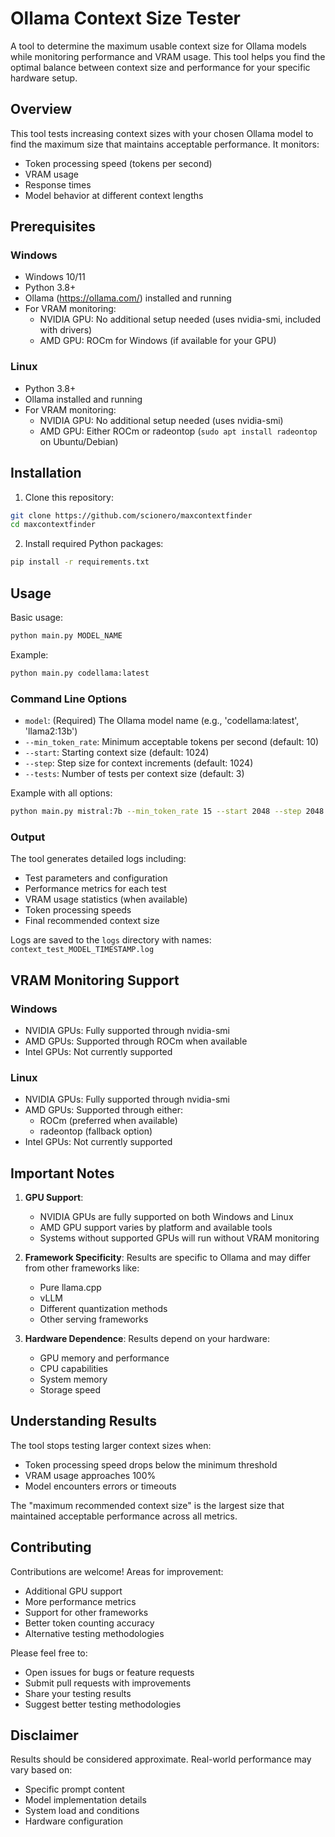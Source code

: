 # Ollama Context Size Tester

A tool to determine the maximum usable context size for Ollama models while monitoring performance and VRAM usage. This tool helps you find the optimal balance between context size and performance for your specific hardware setup.

## Overview

This tool tests increasing context sizes with your chosen Ollama model to find the maximum size that maintains acceptable performance. It monitors:
- Token processing speed (tokens per second)
- VRAM usage
- Response times
- Model behavior at different context lengths

## Prerequisites

### Windows
- Windows 10/11
- Python 3.8+
- Ollama (https://ollama.com/) installed and running
- For VRAM monitoring:
  - NVIDIA GPU: No additional setup needed (uses nvidia-smi, included with drivers)
  - AMD GPU: ROCm for Windows (if available for your GPU)

### Linux
- Python 3.8+
- Ollama installed and running
- For VRAM monitoring:
  - NVIDIA GPU: No additional setup needed (uses nvidia-smi)
  - AMD GPU: Either ROCm or radeontop (`sudo apt install radeontop` on Ubuntu/Debian)

## Installation

1. Clone this repository:
```bash
git clone https://github.com/scionero/maxcontextfinder
cd maxcontextfinder
```

2. Install required Python packages:
```bash
pip install -r requirements.txt
```

## Usage

Basic usage:
```bash
python main.py MODEL_NAME
```

Example:
```bash
python main.py codellama:latest
```

### Command Line Options

- `model`: (Required) The Ollama model name (e.g., 'codellama:latest', 'llama2:13b')
- `--min_token_rate`: Minimum acceptable tokens per second (default: 10)
- `--start`: Starting context size (default: 1024)
- `--step`: Step size for context increments (default: 1024)
- `--tests`: Number of tests per context size (default: 3)

Example with all options:
```bash
python main.py mistral:7b --min_token_rate 15 --start 2048 --step 2048 --tests 5
```

### Output

The tool generates detailed logs including:
- Test parameters and configuration
- Performance metrics for each test
- VRAM usage statistics (when available)
- Token processing speeds
- Final recommended context size

Logs are saved to the `logs` directory with names: `context_test_MODEL_TIMESTAMP.log`

## VRAM Monitoring Support

### Windows
- NVIDIA GPUs: Fully supported through nvidia-smi
- AMD GPUs: Supported through ROCm when available
- Intel GPUs: Not currently supported

### Linux
- NVIDIA GPUs: Fully supported through nvidia-smi
- AMD GPUs: Supported through either:
  - ROCm (preferred when available)
  - radeontop (fallback option)
- Intel GPUs: Not currently supported

## Important Notes

1. **GPU Support**: 
   - NVIDIA GPUs are fully supported on both Windows and Linux
   - AMD GPU support varies by platform and available tools
   - Systems without supported GPUs will run without VRAM monitoring

2. **Framework Specificity**: Results are specific to Ollama and may differ from other frameworks like:
   - Pure llama.cpp
   - vLLM
   - Different quantization methods
   - Other serving frameworks

3. **Hardware Dependence**: Results depend on your hardware:
   - GPU memory and performance
   - CPU capabilities
   - System memory
   - Storage speed

## Understanding Results

The tool stops testing larger context sizes when:
- Token processing speed drops below the minimum threshold
- VRAM usage approaches 100%
- Model encounters errors or timeouts

The "maximum recommended context size" is the largest size that maintained acceptable performance across all metrics.

## Contributing

Contributions are welcome! Areas for improvement:
- Additional GPU support
- More performance metrics
- Support for other frameworks
- Better token counting accuracy
- Alternative testing methodologies

Please feel free to:
- Open issues for bugs or feature requests
- Submit pull requests with improvements
- Share your testing results
- Suggest better testing methodologies

## Disclaimer

Results should be considered approximate. Real-world performance may vary based on:
- Specific prompt content
- Model implementation details
- System load and conditions
- Hardware configuration
